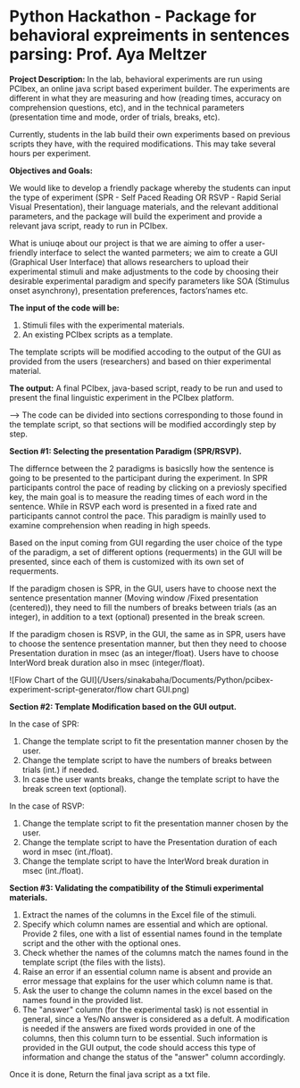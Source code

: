# **Python Hackathon - Package for behavioral expreiments in sentences parsing: Prof. Aya Meltzer**

**Project Description:**
In the lab, behavioral experiments are run using PCIbex, an online java script based
experiment builder. The experiments are different in what they are measuring and how
(reading times, accuracy on comprehension questions, etc), and in the technical parameters (presentation time and mode, order of trials, breaks, etc).

Currently, students in the lab build their own experiments based on previous scripts they have, with the required modifications. This may take several hours per experiment.

**Objectives and Goals:**

We would like to develop a friendly package whereby the students can input the type of
experiment (SPR - Self Paced Reading OR RSVP - Rapid Serial Visual Presentation), their language materials, and the relevant additional parameters, and the package will build the experiment and provide a relevant java script, ready to run in PCIbex.

What is uniuqe about our project is that we are aiming to offer a user-friendly interface to select the wanted parmeters; we aim to create a GUI (Graphical User Interface) that allows researchers to upload their experimental stimuli and make adjustments to the code by choosing their desirable experimental paradigm and specify parameters like SOA (Stimulus onset asynchrony), presentation preferences, factors’names etc.

**The input of the code will be:** 
1) Stimuli files with the experimental materials. 
2) An existing PCIbex scripts as a template.

The template scripts will be modified accoding to the output of the GUI as provided from the users (researchers) and based on thier experimental material. 

**The output:** 
A final PCIbex, java-based script, ready to be run and used to present the final linguistic experiment in the PCIbex platform.

--> The code can be divided into sections corresponding to those found in the template script, so that sections will be modified accordingly step by step. 

**Section #1: Selecting the presentation Paradigm (SPR/RSVP).**

The differnce between the 2 paradigms is basicslly how  the sentence is going to be presented to the participant during the experiment. In SPR participants control the pace of reading by clicking on a previosly specified key, the main goal is to measure the reading times of each word in the sentence. While in RSVP each word is presented in a fixed rate and participants cannot control the pace. This paradigm is mainlly used to examine comprehension when reading in high speeds. 

Based on the input coming from GUI regarding the user choice of the type of the paradigm, a set of different options (requerments) in the GUI will be presented, since each of them is customized with its own set of requerments.

If the paradigm chosen is SPR, in the GUI, users have to choose next the sentence presentation manner (Moving window /Fixed presentation (centered)), they need to fill the numbers of breaks between trials (as an integer), in addition to a text (optional) presented in the break screen. 

If the paradigm chosen is RSVP, in the GUI, the same as in SPR, users have to choose  the sentence presentation manner, but then they need to choose Presentation duration in msec (as an integer/float). Users have to choose InterWord break duration also in msec (integer/float). 

![Flow Chart of the GUI](/Users/sinakabaha/Documents/Python/pcibex-experiment-script-generator/flow chart GUI.png)

**Section #2: Template Modification based on the GUI output.**

In the case of SPR: 
1) Change the template script to fit the presentation manner chosen by the user.
2) Change the template script to have the numbers of breaks between trials (int.) if needed.
3) In case the user wants breaks, change the template script to have the break screen text (optional). 
 
In the case of RSVP:
1) Change the template script to fit the presentation manner chosen by the user.
2) Change the template script to have the Presentation duration of each word in msec (int./float). 
3) Change the template script to have the InterWord break duration in msec (int./float).

**Section #3: Validating the compatibility of the Stimuli experimental materials.**

1) Extract the names of the columns in the Excel file of the stimuli. 
2) Specify which column names are essential and which are optional. Provide 2 files, one with a list of essential names found in the template script and the other with the optional ones. 
2) Check whether the names of the columns match the names found in the template script (the files with the lists). 
4) Raise an error if an essential column name is absent and provide an error message that explains for the user which column name is that. 
5) Ask the user to change the column names in the excel based on the names found in the provided list.
6) The "answer" column (for the experimental task) is not essential in general, since a Yes/No answer is considered as a defult. A modification is needed if the answers are fixed words provided in one of the columns, then this column turn to be essential. Such information is provided in the GUI output, the code should access this type of information and change the status of the "answer" column accordingly.

Once it is done, Return the final java script as a txt file. 











